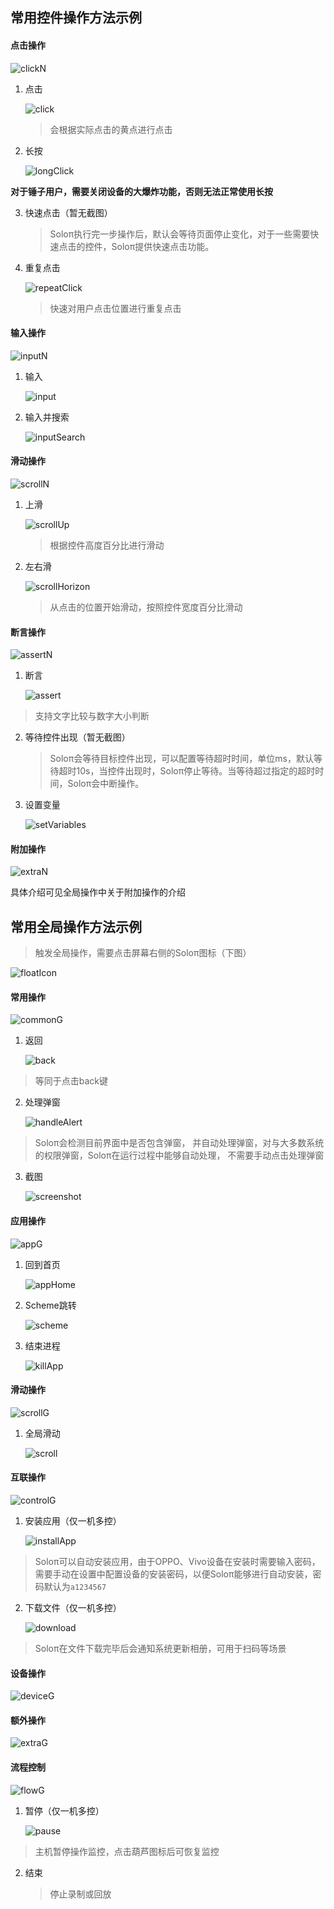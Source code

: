 ## 常用控件操作方法示例


#### 点击操作

   ![clickN](Actions/clickN.png)

1. 点击

   ![click](Actions/click.gif)
   
   > 会根据实际点击的黄点进行点击

2. 长按

   ![longClick](Actions/longClick.gif)

​	**对于锤子用户，需要关闭设备的大爆炸功能，否则无法正常使用长按**

3. 快速点击（暂无截图）

   > Soloπ执行完一步操作后，默认会等待页面停止变化，对于一些需要快速点击的控件，Soloπ提供快速点击功能。

4. 重复点击

   ![repeatClick](Actions/repeatClick.gif)
   
   > 快速对用户点击位置进行重复点击


#### 输入操作

   ![inputN](Actions/inputN.png)

1. 输入

   ![input](Actions/input.gif)

2. 输入并搜索

   ![inputSearch](Actions/inputSearch.gif)


#### 滑动操作

   ![scrollN](Actions/scrollN.png)

1. 上滑

   ![scrollUp](Actions/scrollUp.gif)
   
   > 根据控件高度百分比进行滑动


2. 左右滑

   ![scrollHorizon](Actions/scrollHorizon.gif)
   
   > 从点击的位置开始滑动，按照控件宽度百分比滑动


#### 断言操作

   ![assertN](Actions/assertN.png)

1. 断言

   ![assert](Actions/assert.gif)

  > 支持文字比较与数字大小判断

2. 等待控件出现（暂无截图）

   > Soloπ会等待目标控件出现，可以配置等待超时时间，单位ms，默认等待超时10s，当控件出现时，Soloπ停止等待。当等待超过指定的超时时间，Soloπ会中断操作。

3. 设置变量

   ![setVariables](Actions/setVariables.png)

  

  #### 附加操作

   ![extraN](Actions/extraN.png)


   具体介绍可见全局操作中关于附加操作的介绍



## 常用全局操作方法示例

> 触发全局操作，需要点击屏幕右侧的Soloπ图标（下图）
>

   ![floatIcon](Actions/floatIcon.png)


#### 常用操作

   ![commonG](Actions/commonG.png)

1. 返回

   ![back](Actions/back.gif)

  > 等同于点击back键

2. 处理弹窗

   ![handleAlert](Actions/handleAlert.gif)

  > Soloπ会检测目前界面中是否包含弹窗， 并自动处理弹窗，对与大多数系统的权限弹窗，Soloπ在运行过程中能够自动处理， 不需要手动点击处理弹窗

3. 截图

   ![screenshot](Actions/screenshot.gif)


#### 应用操作

   ![appG](Actions/appG.png)

1. 回到首页

   ![appHome](Actions/appHome.gif)

2. Scheme跳转

   ![scheme](Actions/scheme.gif)

3. 结束进程

   ![killApp](Actions/killApp.gif)


#### 滑动操作

   ![scrollG](Actions/scrollG.png)

1. 全局滑动

   ![scroll](Actions/scroll.gif)


#### 互联操作

   ![controlG](Actions/controlG.png)

1. 安装应用（仅一机多控）

   ![installApp](Actions/installApp.gif)

  > Soloπ可以自动安装应用，由于OPPO、Vivo设备在安装时需要输入密码，需要手动在设置中配置设备的安装密码，以便Soloπ能够进行自动安装，密码默认为`a1234567`

2. 下载文件（仅一机多控）

   ![download](Actions/download.gif)

  > Soloπ在文件下载完毕后会通知系统更新相册，可用于扫码等场景


#### 设备操作

   ![deviceG](Actions/deviceG.png)


#### 额外操作

   ![extraG](Actions/extraG.png)


#### 流程控制

   ![flowG](Actions/flowG.png)

1. 暂停（仅一机多控）

   ![pause](Actions/pause.gif)

  > 主机暂停操作监控，点击葫芦图标后可恢复监控

2. 结束

   > 停止录制或回放